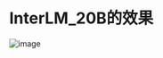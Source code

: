 # InterLM_20B的效果

![image](https://github.com/Juanting-Xu/InternLM_notes/assets/36044048/38ab4b79-3293-40ff-b7c3-745f7c82f793)


#
